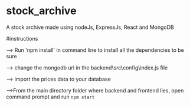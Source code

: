 # stock_archive
A stock archive made using nodeJs, ExpressJs, React and MongoDB

#instructions

--> Run 'npm install' in command line to install all the dependencies to be sure

--> change the mongodb url in the backend\src\config\index.js file

--> import the prices data to your database

-->From the main directory folder where backend and frontend lies, open command prompt and run `npm start`

